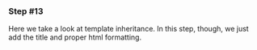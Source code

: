 ### Step #13

Here we take a look at template inheritance. In this step, though, we just add the title and proper html formatting.
